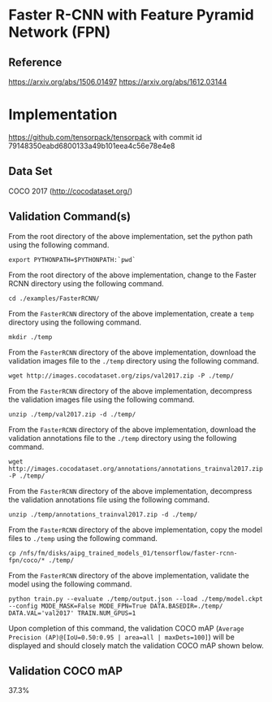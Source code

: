 # Faster R-CNN with Feature Pyramid Network (FPN)

## Reference
https://arxiv.org/abs/1506.01497
https://arxiv.org/abs/1612.03144

# Implementation
https://github.com/tensorpack/tensorpack with commit id 79148350eabd6800133a49b101eea4c56e78e4e8

## Data Set
COCO 2017 (http://cocodataset.org/)

## Validation Command(s)
From the root directory of the above implementation, set the python path using the following command.
```
export PYTHONPATH=$PYTHONPATH:`pwd`
```

From the root directory of the above implementation, change to the Faster RCNN directory using the following command.
```
cd ./examples/FasterRCNN/
```

From the `FasterRCNN` directory of the above implementation, create a `temp` directory using the following command.
```
mkdir ./temp
```

From the `FasterRCNN` directory of the above implementation, download the validation images file to the `./temp` directory using the following command.
```
wget http://images.cocodataset.org/zips/val2017.zip -P ./temp/
```

From the `FasterRCNN` directory of the above implementation, decompress the validation images file using the following command.
```
unzip ./temp/val2017.zip -d ./temp/
```

From the `FasterRCNN` directory of the above implementation, download the validation annotations file to the `./temp` directory using the following command.
```
wget http://images.cocodataset.org/annotations/annotations_trainval2017.zip -P ./temp/
```

From the `FasterRCNN` directory of the above implementation, decompress the validation annotations file using the following command.
```
unzip ./temp/annotations_trainval2017.zip -d ./temp/
```

From the `FasterRCNN` directory of the above implementation, copy the model files to `./temp` using the following command.
```
cp /nfs/fm/disks/aipg_trained_models_01/tensorflow/faster-rcnn-fpn/coco/* ./temp/
```

From the `FasterRCNN` directory of the above implementation, validate the model using the following command.
```
python train.py --evaluate ./temp/output.json --load ./temp/model.ckpt --config MODE_MASK=False MODE_FPN=True DATA.BASEDIR=./temp/ DATA.VAL='val2017' TRAIN.NUM_GPUS=1
```
Upon completion of this command, the validation COCO mAP (`Average Precision (AP)@[IoU=0.50:0.95 | area=all | maxDets=100]`) will be displayed and should closely match the validation COCO mAP shown below.

## Validation COCO mAP
37.3%
